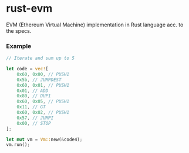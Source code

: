 # rust-evm

EVM (Ethereum Virtual Machine) implementation in Rust language acc. to the specs.

### Example
```rust
// Iterate and sum up to 5

let code = vec![
    0x60, 0x00, // PUSH1
    0x5b, // JUMPDEST
    0x60, 0x01, // PUSH1
    0x01, // ADD
    0x80, // DUP1
    0x60, 0x05, // PUSH1
    0x11, // GT
    0x60, 0x02, // PUSH1
    0x57, // JUMPI
    0x00, // STOP
];

let mut vm = Vm::new(&code4);
vm.run();
```